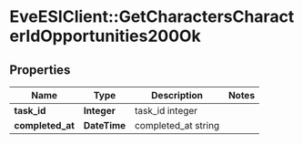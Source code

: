 # EveESIClient::GetCharactersCharacterIdOpportunities200Ok

## Properties
Name | Type | Description | Notes
------------ | ------------- | ------------- | -------------
**task_id** | **Integer** | task_id integer | 
**completed_at** | **DateTime** | completed_at string | 



